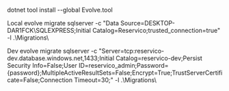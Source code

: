 ﻿dotnet tool install --global Evolve.tool

Local
evolve migrate sqlserver -c "Data Source=DESKTOP-DAR1FCK\SQLEXPRESS;Initial Catalog=Reservico;trusted_connection=true" -l .\Migrations\

Dev
evolve migrate sqlserver -c "Server=tcp:reservico-dev.database.windows.net,1433;Initial Catalog=reservico-dev;Persist Security Info=False;User ID=reservico_admin;Password={password};MultipleActiveResultSets=False;Encrypt=True;TrustServerCertificate=False;Connection Timeout=30;" -l .\Migrations\
